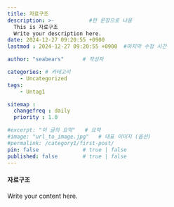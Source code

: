 ```yaml
---
title: 자료구조
description: >-           #한 문장으로 나옴
  This is 자료구조
  Write your description here.
date: 2024-12-27 09:20:55 +0900
lastmod : 2024-12-27 09:20:55 +0900  #마지막 수정 시간

author: "seabears"      # 작성자

categories: # 카테고리
    - Uncategorized  
tags: 
    - Untag1

sitemap :
  changefreq : daily
  priority : 1.0

#excerpt: "이 글의 요약"   # 요약
#image: "url_to_image.jpg"   # 대표 이미지 (옵션)
#permalink: /category1/first-post/
pin: false              # true | false
published: false        # true | false
---
```


#### 자료구조

Write your content here.
